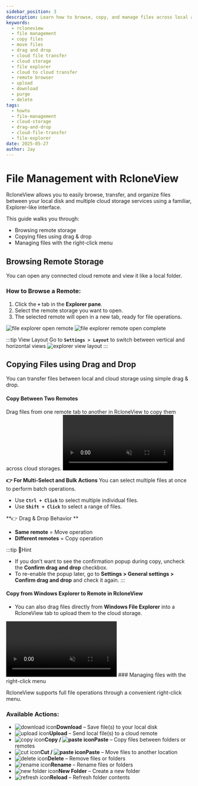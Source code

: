 ```yaml
---
sidebar_position: 3
description: Learn how to browse, copy, and manage files across local and cloud storage using RcloneView’s drag-and-drop interface and right-click menu.
keywords:
  - rcloneview
  - file management
  - copy files
  - move files
  - drag and drop
  - cloud file transfer
  - cloud storage
  - file explorer
  - cloud to cloud transfer
  - remote browser
  - upload
  - download
  - purge
  - delete
tags:
  - howto
  - file-management
  - cloud-storage
  - drag-and-drop
  - cloud-file-transfer
  - file-explorer
date: 2025-05-27
author: Jay
---
```

# File Management with RcloneView  

RcloneView allows you to easily browse, transfer, and organize files between your local disk and multiple cloud storage services using a familiar, Explorer-like interface.   

This guide walks you through:   

- Browsing remote storage
- Copying files using drag & drop
- Managing files with the right-click menu
 
## Browsing Remote Storage

You can open any connected cloud remote and view it like a local folder.

### How to Browse a Remote:

1. Click the **`+`** tab in the **Explorer pane**.
2. Select the remote storage you want to open.
3. The selected remote will open in a new tab, ready for file operations.

<div class="img-grid-2">
<img src="/support/images/en/howto/rcloneview-basic/file-explorer-open-remote.png" alt="file explorer open remote" class="img-medium img-center" />
<img src="/support/images/en/howto/rcloneview-basic/file-explorer-remote-open-complete.png" alt="file explorer remote open complete" class="img-medium img-center" />
</div>

:::tip View Layout
Go to **`Settings > Layout`** to switch between vertical and horizontal views 
<img src="/support/images/en/howto/rcloneview-basic/explorer-view-layout.png" alt="explorer view layout" class="img-small img-left" />
:::

## Copying Files using Drag and Drop

You can transfer files between local and cloud storage using simple drag & drop.
#### Copy Between Two Remotes

Drag files from one remote tab to another in RcloneView to copy them across cloud storages.
<video src="/support/videos/en/howto/rcloneview-basic/rclonview-explorer-drag-and-drop.mp4" class="video-medium video-center" controls muted loop playsinline>
  rclonview explorer drag and drop
</video>

**👉  For Multi-Select and Bulk Actions**
You can select multiple files at once to perform batch operations.
- Use **`Ctrl + Click`** to select multiple individual files.
- Use **`Shift + Click`** to select a range of files.

**👉  Drag & Drop Behavior **
- **Same remote** = Move operation  
- **Different remotes** = Copy operation


:::tip Hint
-  If you don’t want to see the confirmation popup during copy, uncheck the **Confirm drag and drop** checkbox.
- To re-enable the popup later, go to **Settings > General settings > Confirm drag and drop** and check it again.
:::

#### Copy from Windows Explorer to Remote in RcloneView
- You can also drag files directly from **Windows File Explorer** into a RcloneView tab to upload them to the cloud storage.
<video src="/support/videos/en/howto/rcloneview-basic/windows-explorer-drag-and-drop.mp4" class="video-medium video-center" controls muted loop playsinline>
  windows explorer drag and drop
</video>
### Managing files with the right-click menu

RcloneView supports full file operations through a convenient right-click menu.

### Available Actions:

- <img src="/support/icons/download-icon.png" alt="download icon" class="inline-icon" />**Download** – Save file(s) to your local disk  
- <img src="/support/icons/upload-icon.png" alt="upload icon" class="inline-icon" />**Upload** – Send local file(s) to a cloud remote  
- <img src="/support/icons/copy icon.png" alt="copy icon" class="inline-icon" />**Copy / <img src="/support/icons/paste-icon.png" alt="paste icon" class="inline-icon" />Paste** – Copy files between folders or remotes  
- <img src="/support/icons/cut-icon.png" alt="cut icon" class="inline-icon" />**Cut / <img src="/support/icons/paste-icon.png" alt="paste icon" class="inline-icon" />Paste** – Move files to another location  
- <img src="/support/icons/delete-icon.png" alt="delete icon" class="inline-icon" />**Delete** – Remove files or folders  
- <img src="/support/icons/rename-icon.png" alt="rename icon" class="inline-icon" />**Rename** – Rename files or folders  
- <img src="/support/icons/new-folder-icon.png" alt="new folder icon" class="inline-icon" />**New Folder** – Create a new folder  
- <img src="/support/icons/refresh-icon.png" alt="refresh icon" class="inline-icon" />**Reload** – Refresh folder contents





